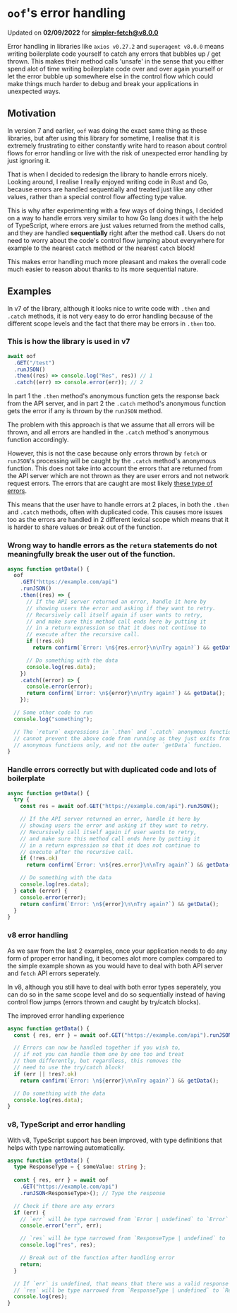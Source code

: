 # `oof`'s error handling
Updated on **02/09/2022** for **simpler-fetch@v8.0.0**

Error handling in libraries like `axios v0.27.2` and `superagent v8.0.0` means writing boilerplate code yourself to catch any errors that bubbles up / get thrown. This makes their method calls 'unsafe' in the sense that you either spend alot of time writing boilerplate code over and over again yourself or let the error bubble up somewhere else in the control flow which could make things much harder to debug and break your applications in unexpected ways.


## Motivation
In version 7 and earlier, `oof` was doing the exact same thing as these libraries, but after using this library for sometime, I realise that it is extremely frustrating to either constantly write hard to reason about control flows for error handling or live with the risk of unexpected error handling by just ignoring it.

That is when I decided to redesign the library to handle errors nicely. Looking around, I realise I really enjoyed writing code in Rust and Go, because errors are handled sequentially and treated just like any other values, rather than a special control flow affecting type value.

This is why after experimenting with a few ways of doing things, I decided on a way to handle errors very similar to how Go lang does it with the help of TypeScript, where errors are just values returned from the method calls, and they are handled **sequentially** right after the method call. Users do not need to worry about the code's control flow jumping about everywhere for example to the nearest `catch` method or the nearest `catch` block!

This makes error handling much more pleasant and makes the overall code much easier to reason about thanks to its more sequential nature.


## Examples
In v7 of the library, although it looks nice to write code with `.then` and `.catch` methods, it is not very easy to do error handling because of the different scope levels and the fact that there may be errors in `.then` too.

### This is how the library is used in v7
```javascript
await oof
  .GET("/test")
  .runJSON()
  .then((res) => console.log("Res", res)) // 1
  .catch((err) => console.error(err)); // 2
```

In part 1 the `.then` method's anonymous function gets the response back from the API server, and in part 2 the `.catch` method's anonymous function gets the error if any is thrown by the `runJSON` method.

The problem with this approach is that we assume that all errors will be thrown, and all errors are handled in the `.catch` method's anonymous function accordingly.

However, this is not the case because only errors thrown by `fetch` or `runJSON`'s processing will be caught by the `.catch` method's anonymous function. This does not take into account the errors that are returned from the API server which are not thrown as they are user errors and not network request errors. The errors that are caught are most likely [these type of errors](https://developer.mozilla.org/en-US/docs/Web/API/fetch#exceptions).

This means that the user have to handle errors at 2 places, in both the `.then` and `.catch` methods, often with duplicated code. This causes more issues too as the errors are handled in 2 different lexical scope which means that it is harder to share values or break out of the function.

### Wrong way to handle errors as the `return` statements do not meaningfully break the user out of the function.
```javascript
async function getData() {
  oof
    .GET("https://example.com/api")
    .runJSON()
    .then((res) => {
      // If the API server returned an error, handle it here by
      // showing users the error and asking if they want to retry.
      // Recursively call itself again if user wants to retry,
      // and make sure this method call ends here by putting it
      // in a return expression so that it does not continue to
      // execute after the recursive call.
      if (!res.ok)
        return confirm(`Error: \n${res.error}\n\nTry again?`) && getData();

      // Do something with the data
      console.log(res.data);
    })
    .catch((error) => {
      console.error(error);
      return confirm(`Error: \n${error}\n\nTry again?`) && getData();
    });

  // Some other code to run
  console.log("something");

  // The `return` expressions in `.then` and `.catch` anonymous functions
  // cannot prevent the above code from running as they just exits from
  // anonymous functions only, and not the outer `getData` function.
}
```

### Handle errors correctly but with duplicated code and lots of boilerplate
```javascript
async function getData() {
  try {
    const res = await oof.GET("https://example.com/api").runJSON();

    // If the API server returned an error, handle it here by
    // showing users the error and asking if they want to retry.
    // Recursively call itself again if user wants to retry,
    // and make sure this method call ends here by putting it
    // in a return expression so that it does not continue to
    // execute after the recursive call.
    if (!res.ok)
      return confirm(`Error: \n${res.error}\n\nTry again?`) && getData();

    // Do something with the data
    console.log(res.data);
  } catch (error) {
    console.error(error);
    return confirm(`Error: \n${error}\n\nTry again?`) && getData();
  }
}
```

### v8 error handling
As we saw from the last 2 examples, once your application needs to do any form of proper error handling, it becomes alot more complex compared to the simple example shown as you would have to deal with both API server and `fetch` API errors seperately.

In v8, although you still have to deal with both error types seperately, you can do so in the same scope level and do so sequentially instead of having control flow jumps (errors thrown and caught by try/catch blocks).

The improved error handling experience
```javascript
async function getData() {
  const { res, err } = await oof.GET("https://example.com/api").runJSON();

  // Errors can now be handled together if you wish to,
  // if not you can handle them one by one too and treat
  // them differently, but regardless, this removes the
  // need to use the try/catch block!
  if (err || !res?.ok)
    return confirm(`Error: \n${error}\n\nTry again?`) && getData();

  // Do something with the data
  console.log(res.data);
}
```

### v8, TypeScript and error handling
With v8, TypeScript support has been improved, with type definitions that helps with type narrowing automatically.

```typescript
async function getData() {
  type ResponseType = { someValue: string };
  
  const { res, err } = await oof
    .GET("https://example.com/api")
    .runJSON<ResponseType>(); // Type the response

  // Check if there are any errors
  if (err) {
    // `err` will be type narrowed from `Error | undefined` to `Error`
    console.error("err", err);

    // `res` will be type narrowed from `ResponseType | undefined` to `undefined`
    console.log("res", res);

    // Break out of the function after handling error
    return;
  }

  // If `err` is undefined, that means that there was a valid response returned
  // `res` will be type narrowed from `ResponseType | undefined` to `ResponseType`
  console.log(res);
}
```